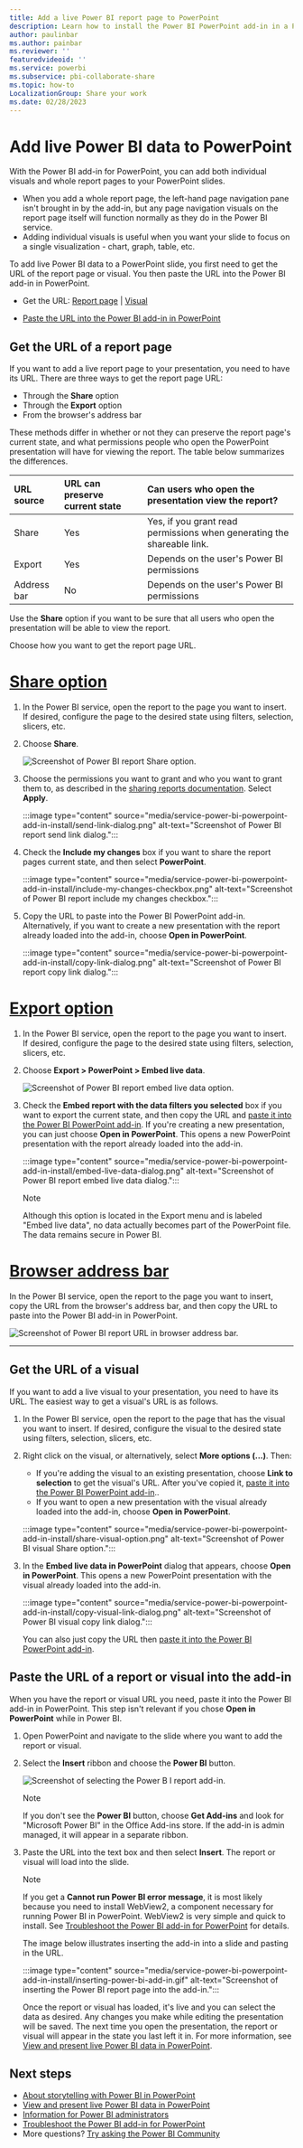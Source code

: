 ```yaml
---
title: Add a live Power BI report page to PowerPoint
description: Learn how to install the Power BI PowerPoint add-in in a PowerPoint slide.
author: paulinbar
ms.author: painbar
ms.reviewer: ''
featuredvideoid: ''
ms.service: powerbi
ms.subservice: pbi-collaborate-share
ms.topic: how-to
LocalizationGroup: Share your work
ms.date: 02/28/2023
---
```


# Add live Power BI data to PowerPoint

With the Power BI add-in for PowerPoint, you can add both individual visuals and whole report pages to your PowerPoint slides.

* When you add a whole report page, the left-hand page navigation pane isn't brought in by the add-in, but any page navigation visuals on the report page itself will function normally as they do in the Power BI service.
* Adding individual visuals is useful when you want your slide to focus on a single visualization - chart, graph, table, etc.

To add live Power BI data to a PowerPoint slide, you first need to get the URL of the report page or visual. You then paste the URL into the Power BI add-in in PowerPoint.

* Get the URL: [Report page](#get-the-url-of-a-report-page) | [Visual](#get-the-url-of-a-visual)

* [Paste the URL into the Power BI add-in in PowerPoint](#paste-the-url-of-a-report-or-visual-into-the-add-in)

## Get the URL of a report page

If you want to add a live report page to your presentation, you need to have its URL. There are three ways to get the report page URL:

* Through the **Share** option
* Through the **Export** option
* From the browser's address bar

These methods differ in whether or not they can preserve the report page's current state, and what permissions people who open the PowerPoint presentation will have for viewing the report. The table below summarizes the differences.

| URL source | URL can preserve current state | Can users who open the presentation view the report? |
|:---------|:---------|:---------|
| Share     | Yes        | Yes, if you grant read permissions when generating the shareable link.        |
| Export     | Yes         |  Depends on the user's Power BI permissions |
| Address bar     | No        |  Depends on the user's Power BI permissions |

Use the **Share** option if you want to be sure that all users who open the presentation will be able to view the report.

Choose how you want to get the report page URL.

# [Share option](#tab/share)

1. In the Power BI service, open the report to the page you want to insert. If desired, configure the page to the desired state using filters, selection, slicers, etc.

1. Choose **Share**.

    ![Screenshot of Power BI report Share option.](media/service-power-bi-powerpoint-add-in-install/share-report-option.png)

1. Choose the permissions you want to grant and who you want to grant them to, as described in the [sharing reports documentation](service-share-dashboards.md#share-a-report-via-link). Select **Apply**.

    :::image type="content" source="media/service-power-bi-powerpoint-add-in-install/send-link-dialog.png" alt-text="Screenshot of Power BI report send link dialog.":::

1. Check the **Include my changes** box if you want to share the report pages current state, and then select **PowerPoint**.

    :::image type="content" source="media/service-power-bi-powerpoint-add-in-install/include-my-changes-checkbox.png" alt-text="Screenshot of Power BI report include my changes checkbox.":::

1. Copy the URL to paste into the Power BI PowerPoint add-in. Alternatively, if you want to create a new presentation with the report already loaded into the add-in, choose **Open in PowerPoint**.

    :::image type="content" source="media/service-power-bi-powerpoint-add-in-install/copy-link-dialog.png" alt-text="Screenshot of Power BI report copy link dialog.":::

# [Export option](#tab/export)

1. In the Power BI service, open the report to the page you want to insert. If desired, configure the page to the desired state using filters, selection, slicers, etc.

1. Choose **Export > PowerPoint > Embed live data**.

    ![Screenshot of Power BI report embed live data option.](media/service-power-bi-powerpoint-add-in-install/embed-live-data-option.png)

1. Check the **Embed report with the data filters you selected** box if you want to export the current state, and then copy the URL and [paste it into the Power BI PowerPoint add-in](#paste-the-url-of-a-report-or-visual-into-the-add-in). If you're creating a new presentation, you can just choose **Open in PowerPoint**. This opens a new PowerPoint presentation with the report already loaded into the add-in.

    :::image type="content" source="media/service-power-bi-powerpoint-add-in-install/embed-live-data-dialog.png" alt-text="Screenshot of Power BI report embed live data dialog.":::

    >[!NOTE]
    > Although this option is located in the Export menu and is labeled "Embed live data", no data actually becomes part of the PowerPoint file. The data remains secure in Power BI.

# [Browser address bar](#tab/addressbar)

In the Power BI service, open the report to the page you want to insert, copy the URL from the browser's address bar, and then copy the URL to paste into the Power BI add-in in PowerPoint.

![Screenshot of Power BI report URL in browser address bar.](media/service-power-bi-powerpoint-add-in-install/report-page-url-address-bar.png)

---

## Get the URL of a visual

If you want to add a live visual to your presentation, you need to have its URL. The easiest way to get a visual's URL is as follows.

1. In the Power BI service, open the report to the page that has the visual you want to insert. If desired, configure the visual to the desired state using filters, selection, slicers, etc.

1. Right click on the visual, or alternatively, select **More options (...)**. Then:

    * If you're adding the visual to an existing presentation, choose **Link to selection** to get the visual's URL. After you've copied it, [paste it into the Power BI PowerPoint add-in](#paste-the-url-of-a-report-or-visual-into-the-add-in)..
    * If you want to open a new presentation with the visual already loaded into the add-in, choose **Open in PowerPoint**.

    :::image type="content" source="media/service-power-bi-powerpoint-add-in-install/share-visual-option.png" alt-text="Screenshot of Power BI visual Share option.":::

1. In the **Embed live data in PowerPoint** dialog that appears, choose **Open in PowerPoint**. This opens a new PowerPoint presentation with the visual already loaded into the add-in.

    :::image type="content" source="media/service-power-bi-powerpoint-add-in-install/copy-visual-link-dialog.png" alt-text="Screenshot of Power BI visual copy link dialog.":::

    You can also just copy the URL then [paste it into the Power BI PowerPoint add-in](#paste-the-url-of-a-report-or-visual-into-the-add-in).

## Paste the URL of a report or visual into the add-in

When you have the report or visual URL you need, paste it into the Power BI add-in in PowerPoint. This step isn't relevant if you chose **Open in PowerPoint** while in Power BI.

1. Open PowerPoint and navigate to the slide where you want to add the report or visual.

1. Select the **Insert** ribbon and choose the **Power BI** button.

    ![Screenshot of selecting the Power B I report add-in.](media/service-power-bi-powerpoint-add-in-install/insert-power-bi-add-in.png)

    >[!NOTE]
    > If you don't see the **Power BI** button, choose **Get Add-ins** and look for "Microsoft Power BI" in the Office Add-ins store. If the add-in is admin managed, it will appear in a separate ribbon.

1. Paste the URL into the text box and then select **Insert**. The report or visual will load into the slide.

    >[!NOTE]
    > If you get a **Cannot run Power BI error message**, it is most likely because you need to install WebView2, a component necessary for running Power BI in PowerPoint. WebView2 is very simple and quick to install. See [Troubleshoot the Power BI add-in for PowerPoint](./service-power-bi-powerpoint-add-in-troubleshoot.md) for details.

    The image below illustrates inserting the add-in into a slide and pasting in the URL.

    :::image type="content" source="media/service-power-bi-powerpoint-add-in-install/inserting-power-bi-add-in.gif" alt-text="Screenshot of inserting the Power BI report page into the add-in.":::

    Once the report or visual has loaded, it's live and you can select the data as desired. Any changes you make while editing the presentation will be saved. The next time you open the presentation, the report or visual will appear in the state you last left it in. For more information, see [View and present live Power BI data in PowerPoint](./service-power-bi-powerpoint-add-in-view-present.md).

## Next steps

* [About storytelling with Power BI in PowerPoint](./service-power-bi-powerpoint-add-in-about.md)
* [View and present live Power BI data in PowerPoint](./service-power-bi-powerpoint-add-in-view-present.md)
* [Information for Power BI administrators](./service-power-bi-powerpoint-add-in-admin.md)
* [Troubleshoot the Power BI add-in for PowerPoint](./service-power-bi-powerpoint-add-in-troubleshoot.md)
* More questions? [Try asking the Power BI Community](https://community.powerbi.com/)
